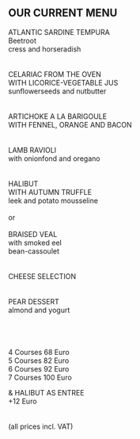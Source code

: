 ## OUR CURRENT MENU

ATLANTIC SARDINE TEMPURA  
Beetroot  
cress and horseradish  
<br>
<br>
CELARIAC FROM THE OVEN  
WITH LICORICE-VEGETABLE JUS  
sunflowerseeds and nutbutter  
<br>
<br>
ARTICHOKE A LA BARIGOULE  
WITH FENNEL, ORANGE AND BACON  
<br>
<br>
LAMB RAVIOLI  
with onionfond and oregano  
<br>
<br>
HALIBUT  
WITH AUTUMN TRUFFLE  
leek and potato mousseline  
<br>
or  
<br>
BRAISED VEAL  
with smoked eel  
bean-cassoulet  
<br>
<br>
CHEESE SELECTION  
<br>
<br>
PEAR DESSERT  
almond and yogurt  
<br>
<br>
<br>   
4 Courses 68 Euro  
5 Courses 82 Euro  
6 Courses 92 Euro  
7 Courses 100 Euro  
  
& HALIBUT AS ENTREE  
+12 Euro  
<br>
<br>
(all prices incl. VAT)

